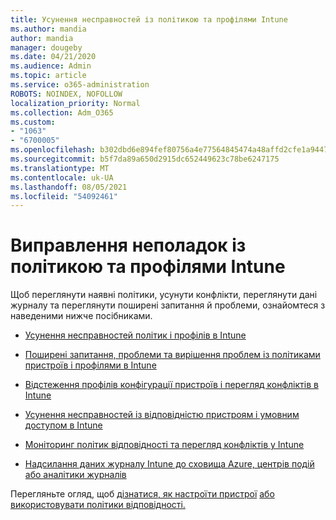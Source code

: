 ```yaml
---
title: Усунення несправностей із політикою та профілями Intune
ms.author: mandia
author: mandia
manager: dougeby
ms.date: 04/21/2020
ms.audience: Admin
ms.topic: article
ms.service: o365-administration
ROBOTS: NOINDEX, NOFOLLOW
localization_priority: Normal
ms.collection: Adm_O365
ms.custom:
- "1063"
- "6700005"
ms.openlocfilehash: b302dbd6e894fef80756a4e77564845474a48affd2cfe1a944765189395f8f6d
ms.sourcegitcommit: b5f7da89a650d2915dc652449623c78be6247175
ms.translationtype: MT
ms.contentlocale: uk-UA
ms.lasthandoff: 08/05/2021
ms.locfileid: "54092461"
---
```

# <a name="troubleshooting-intune-policy-and-profiles"></a>Виправлення неполадок із політикою та профілями Intune

Щоб переглянути наявні політики, усунути конфлікти, переглянути дані журналу та переглянути поширені запитання й проблеми, ознайомтеся з наведеними нижче посібниками.

- [Усунення несправностей політик і профілів в Intune](https://docs.microsoft.com/mem/intune/configuration/troubleshoot-policies-in-microsoft-intune)

- [Поширені запитання, проблеми та вирішення проблем із політиками пристроїв і профілями в Intune](https://docs.microsoft.com/intune/device-profile-troubleshoot)

- [Відстеження профілів конфігурації пристроїв і перегляд конфліктів в Intune](https://docs.microsoft.com/intune/device-profile-monitor)

- [Усунення несправностей із відповідністю пристроям і умовним доступом в Intune](https://docs.microsoft.com/intune/troubleshoot-conditional-access)

- [Моніторинг політик відповідності та перегляд конфліктів у Intune](https://docs.microsoft.com/intune/compliance-policy-monitor)

- [Надсилання даних журналу Intune до сховища Azure, центрів подій або аналітики журналів](https://docs.microsoft.com/intune/review-logs-using-azure-monitor)

Перегляньте огляд, щоб [дізнатися, як настроїти пристрої](https://docs.microsoft.com/intune/device-profiles) [або використовувати політики відповідності.](https://docs.microsoft.com/intune/device-compliance-get-started)